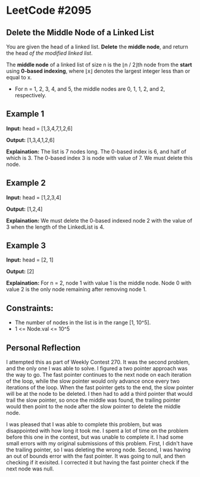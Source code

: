 # LeetCode #2095

## Delete the Middle Node of a Linked List

You are given the head of a linked list. **Delete** the **middle node**, and return the head _of the modified linked list_.

The **middle node** of a linked list of size n is the ⌊n / 2⌋th node from the **start** using **0-based indexing**, where ⌊x⌋ denotes the largest integer less than or equal to x.

- For n = 1, 2, 3, 4, and 5, the middle nodes are 0, 1, 1, 2, and 2, respectively.

## Example 1

**Input:** head = [1,3,4,7,1,2,6]

**Output:** [1,3,4,1,2,6]

**Explaination:** The list is 7 nodes long. The 0-based index is 6, and half of which is 3. The 0-based index 3 is node with value of 7. We must delete this node.

## Example 2

**Input:** head = [1,2,3,4]

**Output:** [1,2,4]

**Explaination:** We must delete the 0-based indexed node 2 with the value of 3 when the length of the LinkedList is 4.

## Example 3

**Input:** head = [2, 1]

**Output:** [2]

**Explaination:** For n = 2, node 1 with value 1 is the middle node.
Node 0 with value 2 is the only node remaining after removing node 1.

## Constraints:

- The number of nodes in the list is in the range [1, 10^5].
- 1 <= Node.val <= 10^5

## Personal Reflection

I attempted this as part of Weekly Contest 270. It was the second problem, and the only one I was able to solve. I figured a two pointer approach was the way to go. The fast pointer continues to the next node on each iteration of the loop, while the slow pointer would only advance once every two iterations of the loop. When the fast pointer gets to the end, the slow pointer will be at the node to be deleted. I then had to add a third pointer that would trail the slow pointer, so once the middle was found, the trailing pointer would then point to the node after the slow pointer to delete the middle node.

I was pleased that I was able to complete this problem, but was disappointed with how long it took me. I spent a lot of time on the problem before this one in the contest, but was unable to complete it. I had some small errors with my original submissions of this problem. First, I didn't have the trailing pointer, so I was deleting the wrong node. Second, I was having an out of bounds error with the fast pointer. It was going to null, and then checking if it exisited. I corrected it but having the fast pointer check if the next node was null.
